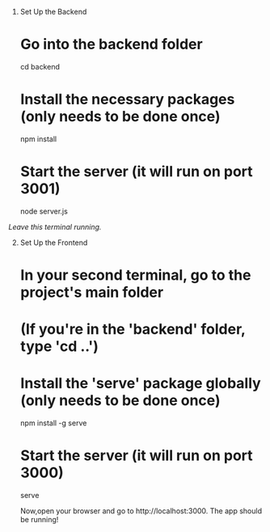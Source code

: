 1. Set Up the Backend
    # Go into the backend folder
    cd backend

    # Install the necessary packages (only needs to be done once)
    npm install

    # Start the server (it will run on port 3001)
    node server.js


*Leave this terminal running.*




2. Set Up the Frontend
    # In your second terminal, go to the project's main folder
    # (If you're in the 'backend' folder, type 'cd ..')

    # Install the 'serve' package globally (only needs to be done once)
    npm install -g serve

    # Start the server (it will run on port 3000)
    serve


    Now,open your browser and go to http://localhost:3000. The app should be running!